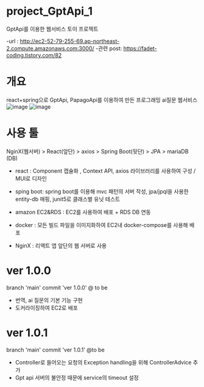 # project_GptApi_1
GptApi를 이용한 웹서비스 토이 프로젝트

-url : http://ec2-52-79-255-69.ap-northeast-2.compute.amazonaws.com:3000/
-관련 post: https://fadet-coding.tistory.com/82

# 개요
react+spring으로 GptApi, PapagoApi를 이용하여 만든 프로그래밍 ai질문 웹서비스
![image](https://user-images.githubusercontent.com/96664524/221394229-c8e595b7-4350-44b9-b22c-0ab44d492125.png)
![image](https://user-images.githubusercontent.com/96664524/221394278-c8740e1e-0d9d-4520-a836-53025e297674.png)




# 사용 툴
NginX(웹서버) > React(앞단) > axios > Spring Boot(뒷단) > JPA > mariaDB (DB)

- react : Component 캡슐화 , Context API, axios 라이브러리를 사용하여 구성 / MUI로 디자인
- sping boot: spring boot를 이용해 mvc 패턴의 서버 작성, jpa/jpql을 사용한 entity-db 매핑, junit5로 클래스별 유닛 테스트

- amazon EC2&RDS : EC2를 사용하여 배포 + RDS DB 연동
- docker : 모든 빌드 파일을 이미지화하여 EC2내 docker-compose를 사용해 배포
- NginX : 리액트 앱 앞단의 웹 서버로 사용

# ver 1.0.0
branch 'main' commit 'ver 1.0.0'
@ to be
- 번역, ai 질문의 기본 기능 구현
- 도커라이징하여 EC2로 배포

# ver 1.0.1
branch 'main' commit 'ver 1.0.1'
@to be
- Controller로 들어오는 요청의 Exception handling을 위해 ControllerAdvice 추가
- Gpt api 서버의 불안정 때문에 service의 timeout 설정
